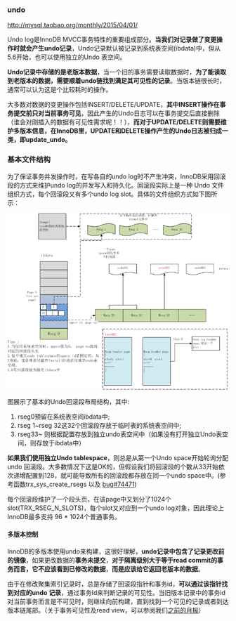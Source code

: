 ### undo

http://mysql.taobao.org/monthly/2015/04/01/



Undo log是InnoDB MVCC事务特性的重要组成部分。**当我们对记录做了变更操作时就会产生undo记录**，Undo记录默认被记录到系统表空间(ibdata)中，但从5.6开始，也可以使用独立的Undo 表空间。

**Undo记录中存储的是老版本数据**，当一个旧的事务需要读取数据时，**为了能读取到老版本的数据，需要顺着undo链找到满足其可见性的记录**。当版本链很长时，通常可以认为这是个比较耗时的操作。

大多数对数据的变更操作包括INSERT/DELETE/UPDATE，**其中INSERT操作在事务提交前只对当前事务可见**，因此产生的Undo日志可以在事务提交后直接删除（谁会对刚插入的数据有可见性需求呢！！），**而对于UPDATE/DELETE则需要维护多版本信息，在InnoDB里，UPDATE和DELETE操作产生的Undo日志被归成一类，即update_undo。**



### 基本文件结构

为了保证事务并发操作时，在写各自的undo log时不产生冲突，InnoDB采用回滚段的方式来维护undo log的并发写入和持久化。回滚段实际上是一种 Undo 文件组织方式，每个回滚段又有多个undo log slot。具体的文件组织方式如下图所示：

![01](..\images\01.png)

图展示了基本的Undo回滚段布局结构，其中:

1. rseg0预留在系统表空间ibdata中;
2. rseg 1~rseg 32这32个回滚段存放于临时表的系统表空间中;
3. rseg33~ 则根据配置存放到独立undo表空间中（如果没有打开独立Undo表空间，则存放于ibdata中）





**如果我们使用独立Undo tablespace**，则总是从第一个Undo space开始轮询分配undo 回滚段。大多数情况下这是OK的，但假设我们将回滚段的个数从33开始依次递增配置到128，就可能导致所有的回滚段都存放在同一个undo space中。(参考函数trx_sys_create_rsegs 以及 [bug#74471](http://bugs.mysql.com/bug.php?id=74471))

每个回滚段维护了一个段头页，在该page中又划分了1024个slot(TRX_RSEG_N_SLOTS)，每个slot又对应到一个undo log对象，因此理论上InnoDB最多支持 96 * 1024个普通事务。







#### 多版本控制

InnoDB的多版本使用undo来构建，这很好理解，**undo记录中包含了记录更改前的镜像**，如果更改数据的**事务未提交**，**对于隔离级别大于等于read commit的事务而言，它不应该看到已修改的数据**，**而是应该给它返回老版本的数据**。



由于在修改聚集索引记录时，总是存储了回滚段指针和事务id，**可以通过该指针找到对应的undo 记录**，通过事务Id来判断记录的可见性。当旧版本记录中的事务id对当前事务而言是不可见时，则继续向前构建，直到找到一个可见的记录或者到达版本链尾部。（关于事务可见性及read view，可以参阅我们[之前的月报](http://mysql.taobao.org/index.php?title=MySQL内核月报_2014.12#MySQL.C2.B7.E3.80.80.E6.80.A7.E8.83.BD.E4.BC.98.E5.8C.96.C2.B75.7_Innodb.E4.BA.8B.E5.8A.A1.E7.B3.BB.E7.BB.9F)）